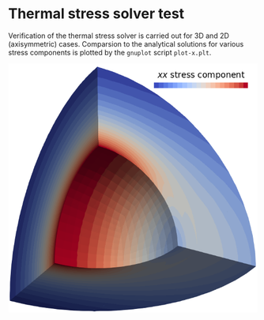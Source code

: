 # Thermal stress solver test

Verification of the thermal stress solver is carried out for 3D and 2D (axisymmetric) cases. Comparsion to the analytical solutions for various stress components is plotted by the ```gnuplot``` script ```plot-x.plt```.

![Calculated 3D xx stress component](results-3d-order2-stress_0.png)
